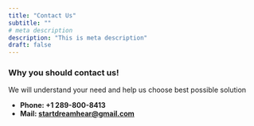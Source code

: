```yaml
---
title: "Contact Us"
subtitle: ""
# meta description
description: "This is meta description"
draft: false
---
```



### Why you should contact us!
We will understand your need and help us choose best possible solution

* **Phone: +1 289-800-8413** 
* **Mail: startdreamhear@gmail.com**
